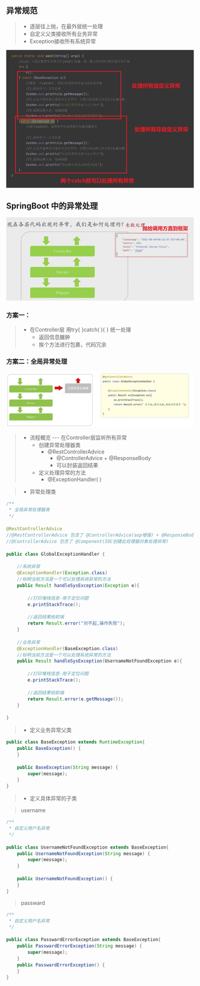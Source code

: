 ## 异常规范

> - 逐层往上抛，在最外层统一处理
> - 自定义父类接收所有业务异常
> - Exception接收所有系统异常

![1726381290550](SpringBoot_全局异常处理.assets/1726381290550.png)



## SpringBoot 中的异常处理

![](SpringBoot_全局异常处理.assets/1726378793681.png)



### 方案一：

> - 在Controller层 用try{ }catch( ){ } 统一处理
>   - 返回信息臃肿
>   - 挨个方法进行包裹，代码冗余



### 方案二：全局异常处理

![1726382068085](SpringBoot_全局异常处理.assets/1726382068085.png)



> - 流程概览 --- 在Controller层监听所有异常
>   - 创建异常处理器类
>     - @RestControllerAdvice
>       - @ControllerAdvice + @ResponseBody
>       - 可以封装返回结果
>   - 定义处理异常的方法
>     - @ExceptionHandler( )



> - 异常处理类

```java
/**
 * 全局异常处理器类
 */

@RestControllerAdvice
//@RestControllerAdvice 包含了 @ControllerAdvice(aop增强) + @ResponseBody(可以直接封装返回结果)
//@ControllerAdvice 包含了 @Component(IOC创建此处理器对象处理异常)

public class GlobalExceptionHandler {

    //系统异常
    @ExceptionHandler(Exception.class)
    //标明当前方法是一个可以处理系统异常的方法
    public Result handleSysException(Exception e){

        //打印堆栈信息-用于定位问题
        e.printStackTrace();

        //返回结果给前端
        return Result.error("对不起,操作失败");
    }

    //业务异常
    @ExceptionHandler(BaseException.class)
    //标明当前方法是一个可以处理系统异常的方法
    public Result handleSysException(UsernameNotFoundException e){

        //打印堆栈信息-用于定位问题
        e.printStackTrace();

        //返回结果给前端
        return Result.error(e.getMessage());
    }

}
```



> - 定义业务异常父类

```java
public class BaseException extends RuntimeException{
    public BaseException() {
    }

    public BaseException(String message) {
        super(message);
    }
}

```



> - 定义具体异常的子类

> username

```java
/**
 * 自定义用户名异常
 */

public class UsernameNotFoundException extends BaseException{
    public UsernameNotFoundException(String message) {
        super(message);
    }

    public UsernameNotFoundException() {
    }
}

```



> passward

```java
/**
 * 自定义用户名异常
 */

public class PasswardErrorException extends BaseException{
    public PasswardErrorException(String message) {
        super(message);
    }
    public PasswardErrorException() {
    }
}
```





